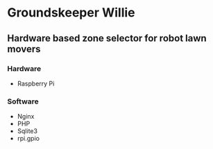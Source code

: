 # Groundskeeper Willie
## Hardware based zone selector for robot lawn movers

### Hardware
* Raspberry Pi

### Software
* Nginx
* PHP
* Sqlite3
* rpi.gpio